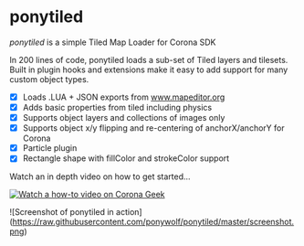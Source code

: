 # ponytiled
*ponytiled* is a simple Tiled Map Loader for Corona SDK

In 200 lines of code, ponytiled loads a sub-set of Tiled layers and tilesets. Built in plugin hooks and extensions make it easy to add support for many custom object types.

- [x] Loads .LUA + JSON exports from www.mapeditor.org
- [x] Adds basic properties from tiled including physics
- [x] Supports object layers and collections of images only
- [x] Supports object x/y flipping and re-centering of anchorX/anchorY for Corona
- [x] Particle plugin
- [x] Rectangle shape with fillColor and strokeColor support

Watch an in depth video on how to get started...

[![Watch a how-to video on Corona Geek](http://img.youtube.com/vi/DMsiGsgwZts/0.jpg)](http://www.youtube.com/watch?v=DMsiGsgwZts)

![Screenshot of ponytiled in action]
(https://raw.githubusercontent.com/ponywolf/ponytiled/master/screenshot.png)